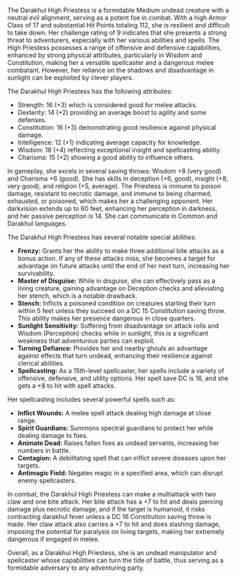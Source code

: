 The Darakhul High Priestess is a formidable Medium undead creature with a neutral evil alignment, serving as a potent foe in combat. With a high Armor Class of 17 and substantial Hit Points totaling 112, she is resilient and difficult to take down. Her challenge rating of 9 indicates that she presents a strong threat to adventurers, especially with her various abilities and spells. The High Priestess possesses a range of offensive and defensive capabilities, enhanced by strong physical attributes, particularly in Wisdom and Constitution, making her a versatile spellcaster and a dangerous melee combatant. However, her reliance on the shadows and disadvantage in sunlight can be exploited by clever players.

The Darakhul High Priestess has the following attributes: 
- Strength: 16 (+3) which is considered good for melee attacks.
- Dexterity: 14 (+2) providing an average boost to agility and some defenses.
- Constitution: 16 (+3) demonstrating good resilience against physical damage.
- Intelligence: 12 (+1) indicating average capacity for knowledge.
- Wisdom: 18 (+4) reflecting exceptional insight and spellcasting ability.
- Charisma: 15 (+2) showing a good ability to influence others.

In gameplay, she excels in several saving throws: Wisdom +8 (very good) and Charisma +6 (good). She has skills in deception (+6, good), insight (+8, very good), and religion (+5, average). The Priestess is immune to poison damage, resistant to necrotic damage, and immune to being charmed, exhausted, or poisoned, which makes her a challenging opponent. Her darkvision extends up to 60 feet, enhancing her perception in darkness, and her passive perception is 14. She can communicate in Common and Darakhul languages.

The Darakhul High Priestess has several notable special abilities:
- **Frenzy:** Grants her the ability to make three additional bite attacks as a bonus action. If any of these attacks miss, she becomes a target for advantage on future attacks until the end of her next turn, increasing her survivability.
- **Master of Disguise:** While in disguise, she can effectively pass as a living creature, gaining advantage on Deception checks and alleviating her stench, which is a notable drawback.
- **Stench:** Inflicts a poisoned condition on creatures starting their turn within 5 feet unless they succeed on a DC 15 Constitution saving throw. This ability makes her presence dangerous in close quarters.
- **Sunlight Sensitivity:** Suffering from disadvantage on attack rolls and Wisdom (Perception) checks while in sunlight, this is a significant weakness that adventurous parties can exploit.
- **Turning Defiance:** Provides her and nearby ghouls an advantage against effects that turn undead, enhancing their resilience against clerical abilities.
- **Spellcasting:** As a 15th-level spellcaster, her spells include a variety of offensive, defensive, and utility options. Her spell save DC is 16, and she gets a +8 to hit with spell attacks.

Her spellcasting includes several powerful spells such as:
- **Inflict Wounds:** A melee spell attack dealing high damage at close range.
- **Spirit Guardians:** Summons spectral guardians to protect her while dealing damage to foes.
- **Animate Dead:** Raises fallen foes as undead servants, increasing her numbers in battle.
- **Contagion:** A debilitating spell that can inflict severe diseases upon her targets.
- **Antimagic Field:** Negates magic in a specified area, which can disrupt enemy spellcasters.

In combat, the Darakhul High Priestess can make a multiattack with two claw and one bite attack. Her bite attack has a +7 to hit and deals piercing damage plus necrotic damage, and if the target is humanoid, it risks contracting darakhul fever unless a DC 16 Constitution saving throw is made. Her claw attack also carries a +7 to hit and does slashing damage, imposing the potential for paralysis on living targets, making her extremely dangerous if engaged in melee.

Overall, as a Darakhul High Priestess, she is an undead manipulator and spellcaster whose capabilities can turn the tide of battle, thus serving as a formidable adversary to any adventuring party.